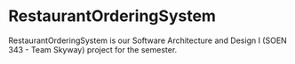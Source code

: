 # RestaurantOrderingSystem
RestaurantOrderingSystem is our Software Architecture and Design I (SOEN 343 - Team Skyway) project for the semester.
